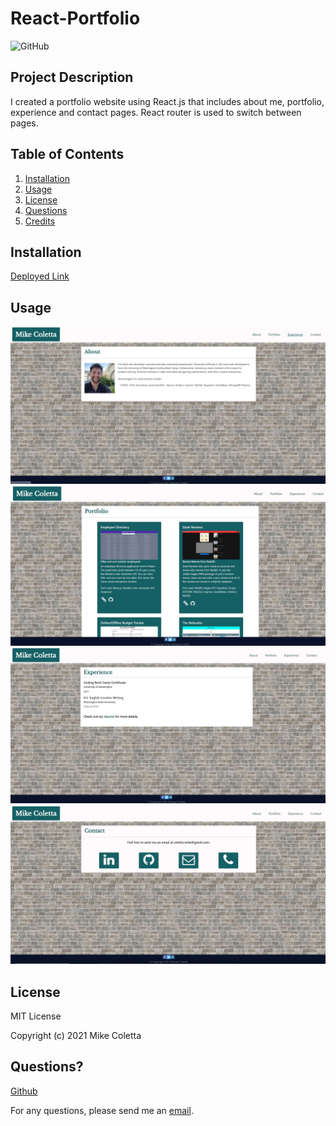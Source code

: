 # React-Portfolio

![GitHub](https://img.shields.io/github/license/MikeColetta/React-Portfolio)

## Project Description

I created a portfolio website using React.js that includes about me, portfolio, experience and contact pages. React router is used to switch between pages.

## Table of Contents
1. [Installation](#installation)
2. [Usage](#usage)
3. [License](#license)
4. [Questions](#questions)
5. [Credits](#credits)

## Installation
[Deployed Link](https://mikecoletta.github.io/React-Portfolio/)

## Usage

![Screenshot 1](./src/assets/images/Screenshot1.JPG)
![Screenshot 2](./src/assets/images/Screenshot2.JPG)
![Screenshot 3](./src/assets/images/Screenshot3.JPG)
![Screenshot 4](./src/assets/images/Screenshot4.JPG)

## License
    
MIT License
    
Copyright (c) 2021 Mike Coletta
          
## Questions?
    
[Github](https://github.com/MikeColetta)
    
For any questions, please send me an [email](mailto:coletta.mike@gmail.com).
